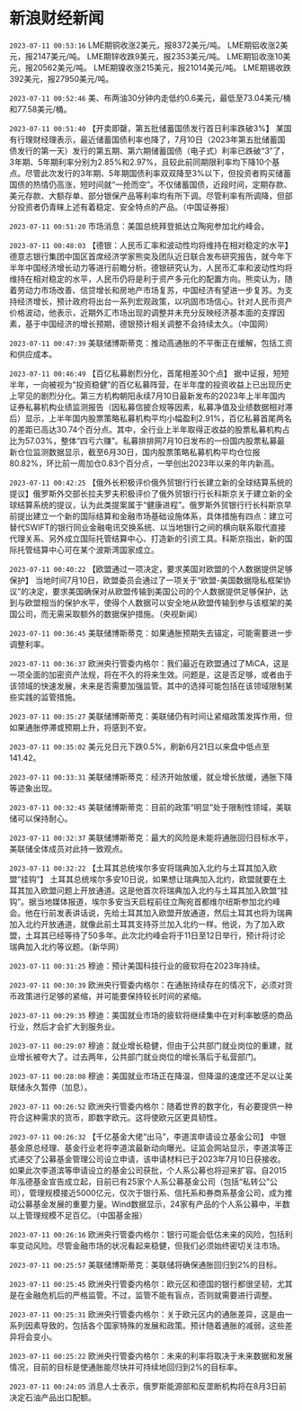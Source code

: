 # 新浪财经新闻
`2023-07-11 00:53:16` LME期铜收涨2美元，报8372美元/吨。
LME期铝收涨2美元，报2147美元/吨。
LME期锌收跌9美元，报2353美元/吨。
LME期铅收涨10美元，报20562美元/吨。
LME期镍收涨215美元，报21014美元/吨。
LME期锡收跌392美元，报27950美元/吨。

`2023-07-11 00:52:46` 美、布两油30分钟内走低约0.6美元，最低至73.04美元/桶和77.58美元/桶。

`2023-07-11 00:51:40` 【开卖即罄，第五批储蓄国债发行首日利率跌破3%】 某国有行理财经理表示，最近储蓄国债利率也降了，7月10日（2023年第五批储蓄国债发行的第一天）发行的第五期、第六期储蓄国债（电子式）利率已跌破“3”了，3年期、5年期利率分别为2.85%和2.97%，且较此前同期限利率均下降10个基点。尽管此次发行的3年期、5年期国债利率双双降至3%以下，但投资者购买储蓄国债的热情仍高涨，短时间就“一抢而空”。不仅储蓄国债，近段时间，定期存款、美元存款、大额存单、部分银保产品等利率均有所下调。尽管利率有所调降，但部分投资者仍青睐上述有着稳定、安全特点的产品。（中国证券报）

`2023-07-11 00:51:20` 市场消息：美国总统拜登抵达立陶宛参加北约峰会。

`2023-07-11 00:48:03` 【德银：人民币汇率和波动性均将维持在相对稳定的水平】德意志银行集团中国区首席经济学家熊奕及团队近日联合发布研究报告，就今年下半年中国经济增长动力等进行前瞻分析。德银研究认为，人民币汇率和波动性均将维持在相对稳定的水平，人民币仍将是利于资产多元化的配置方向。熊奕认为，随着劳动力市场改善、信贷增长和房地产市场复苏，中国经济有望进一步复苏。为支持经济增长，预计政府将出台一系列宏观政策，以巩固市场信心。针对人民币资产价格波动，他表示，近期外汇市场出现的调整并未充分反映经济基本面的支撑因素，基于中国经济的增长预期，德银预计相关调整不会持续太久。（中国网）

`2023-07-11 00:47:39` 美联储博斯蒂克：推动高通胀的不平衡正在缓解，包括工资和供应成本。

`2023-07-11 00:46:49` 【百亿私募剧烈分化，首尾相差30个点】 据中证报，短短半年，一向被视为“投资稳健”的百亿私募阵营，在半年度的投资收益上已出现历史上罕见的剧烈分化。第三方机构朝阳永续7月10日最新发布的2023年上半年国内证券私募机构业绩监测报告（因私募信披合规等因素，私募净值及业绩数据相对滞后）显示，上半年国内股票策略私募机构平均小幅盈利2.91%，百亿私募首尾两名的差距已高达30.74个百分点。其中，全行业上半年取得正收益的股票私募机构占比为57.03%，整体“四亏六赚”。私募排排网7月10日发布的一份国内股票私募最新仓位监测数据显示，截至6月30日，国内股票策略私募机构平均仓位报80.82%，环比前一周加仓0.83个百分点，一举创出2023年以来的年内新高。

`2023-07-11 00:42:25` 【俄外长积极评价俄外贸银行行长建立新的全球结算系统的提议】俄罗斯外交部长拉夫罗夫积极评价了俄外贸银行行长科斯京关于建立新的全球结算系统的提议，认为此类提案属于“健康进程”。俄罗斯外贸银行行长科斯京早前提出建立一个新的国际结算和金融市场基础设施体系，具体措施有四点：建立可替代SWIFT的银行同业金融电讯交换系统、以当地银行之间的横向联系取代直接代理关系、另外成立国际托管结算中心、打造新的引资工具。科斯京指出，新的国际托管结算中心可在某个波斯湾国家成立。

`2023-07-11 00:40:22` 【欧盟通过一项决定，要求美国对欧盟的个人数据提供足够保护】 当地时间7月10日，欧盟委员会通过了一项关于“欧盟-美国数据隐私框架协议”的决定，要求美国确保对从欧盟传输到美国公司的个人数据提供足够保护，达到与欧盟相当的保护水平，使得个人数据可以安全地从欧盟传输到参与该框架的美国公司，而无需采取额外的数据保护措施。（央视新闻）

`2023-07-11 00:36:45` 美联储博斯蒂克：如果通胀预期失去锚定，可能需要进一步调整利率。

`2023-07-11 00:36:37` 欧洲央行管委内格尔：我们最近在欧盟通过了MiCA，这是一项全面的加密资产法规，将在不久的将来生效。问题是，这是否足够，或者由于该领域的快速发展，未来是否需要加强监管。其中的选择可能包括在该领域限制某些实践的监管措施。

`2023-07-11 00:35:27` 美联储博斯蒂克：美联储仍有时间让紧缩政策发挥作用，但如果通胀停滞或预期上升，将感到不安。

`2023-07-11 00:35:02` 美元兑日元下跌0.5%，刷新6月21日以来盘中低点至141.42。

`2023-07-11 00:33:31` 美联储博斯蒂克：经济开始放缓，就业增长放缓，通胀下降等迹象出现。

`2023-07-11 00:32:45` 美联储博斯蒂克：目前的政策“明显”处于限制性领域，美联储可以保持耐心。

`2023-07-11 00:32:37` 美联储博斯蒂克：最大的风险是未能将通胀回归目标水平，美联储全体成员对此持一致观点。

`2023-07-11 00:32:22` 【土耳其总统埃尔多安将瑞典加入北约与土耳其加入欧盟“挂钩”】 土耳其总统埃尔多安10日说，如果想让瑞典加入北约，欧盟就要在土耳其加入欧盟问题上开放通道。这是他首次将瑞典加入北约与土耳其加入欧盟“挂钩”。据当地媒体报道，埃尔多安当天启程前往立陶宛首都维尔纽斯参加北约峰会。他在行前发表讲话说，先给土耳其加入欧盟开放通道，然后土耳其也将为瑞典加入北约开放通道，就像此前土耳其支持芬兰加入北约一样。他说，为了加入欧盟，土耳其已经等待了50多年。此次北约峰会将于11日至12日举行，预计将讨论瑞典加入北约等议题。（新华网）

`2023-07-11 00:31:25` 穆迪：预计美国科技行业的疲软将在2023年持续。

`2023-07-11 00:30:39` 欧洲央行管委内格尔：在通胀持续存在的情况下，必须对货币政策进行足够的紧缩，并可能要保持较长时间的紧缩。

`2023-07-11 00:29:35` 穆迪：美国就业市场的疲软将继续集中在对利率敏感的商品行业，然后才会扩大到服务业。

`2023-07-11 00:29:07` 穆迪：就业增长稳健，但由于公共部门就业岗位的重建，就业增长被夸大了。过去两年，公共部门就业岗位的增长落后于私营部门。

`2023-07-11 00:28:08` 穆迪：美国就业市场正在降温，但降温的速度还不足以让美联储永久暂停（加息）。

`2023-07-11 00:26:52` 欧洲央行管委内格尔：随着世界的数字化，有必要提供一种符合这种需求的货币，即数字欧元。这将使欧元区更具韧性。

`2023-07-11 00:26:32` 【千亿基金大佬“出马”，李道滨申请设立基金公司】 中银基金原总经理、基金行业老将李道滨最新动向曝光。证监会网站显示，李道滨等正式递交了公募基金管理公司设立申请，该申请材料已于2023年7月10日获接收。如果此次李道滨等申请设立的基金公司获批，个人系公募也将迎来扩容。自2015年泓德基金宣告成立起，目前已有25家个人系公募基金公司（包括“私转公”公司），管理规模接近5000亿元，仅次于银行系、信托系和券商系基金公司，成为推动公募基金发展的重要力量。Wind数据显示，24家有产品的个人系公募中，半数以上管理规模不足百亿。（中国基金报）

`2023-07-11 00:26:16` 欧洲央行管委内格尔：银行可能会低估未来的风险，包括利率变动风险。尽管金融市场的状况看起来稳健，但我们必须始终密切关注市场。

`2023-07-11 00:25:57` 美联储博斯蒂克：美联储将确保通胀回归到2%的目标。

`2023-07-11 00:25:45` 欧洲央行管委内格尔：欧元区和德国的银行都很坚韧，尤其是在金融危机后的严格监管。不过，监管不能有盲点，否则就需要进行调整。

`2023-07-11 00:25:31` 欧洲央行管委内格尔：关于欧元区内的通胀差异，这是由一系列因素导致的，包括各个国家特殊的发展和政策。预计随着通胀的减弱，这些差异将会变小。

`2023-07-11 00:25:22` 欧洲央行管委内格尔：未来的利率将取决于未来数据和发展情况，目前的目标是使通胀能尽快并可持续地回归到2%的目标率。

`2023-07-11 00:24:05` 消息人士表示，俄罗斯能源部和反垄断机构将在8月3日前决定石油产品出口配额。

